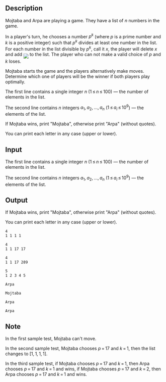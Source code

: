 ## Description

<div><p>Mojtaba and Arpa are playing a game. They have a list of <span class="tex-span"><i>n</i></span> numbers in the game.</p><p>In a player's turn, he chooses a number <span class="tex-span"><i>p</i><sup class="upper-index"><i>k</i></sup></span> (where <span class="tex-span"><i>p</i></span> is a prime number and <span class="tex-span"><i>k</i></span> is a positive integer) such that <span class="tex-span"><i>p</i><sup class="upper-index"><i>k</i></sup></span> divides at least one number in the list. For each number in the list divisible by <span class="tex-span"><i>p</i><sup class="upper-index"><i>k</i></sup></span>, call it <span class="tex-span"><i>x</i></span>, the player will delete <span class="tex-span"><i>x</i></span> and add <img align="middle" class="tex-formula" src="file://fY7xpYiD.png" style="max-width: 100.0%;max-height: 100.0%;"> to the list. The player who can not make a valid choice of <span class="tex-span"><i>p</i></span> and <span class="tex-span"><i>k</i></span> loses.</p><p>Mojtaba starts the game and the players alternatively make moves. Determine which one of players will be the winner if both players play optimally.</p></div><div class="input-specification"><p>The first line contains a single integer <span class="tex-span"><i>n</i></span> (<span class="tex-span">1 ≤ <i>n</i> ≤ 100</span>)&nbsp;— the number of elements in the list.</p><p>The second line contains <span class="tex-span"><i>n</i></span> integers <span class="tex-span"><i>a</i><sub class="lower-index">1</sub>, <i>a</i><sub class="lower-index">2</sub>, ..., <i>a</i><sub class="lower-index"><i>n</i></sub></span> (<span class="tex-span">1 ≤ <i>a</i><sub class="lower-index"><i>i</i></sub> ≤ 10<sup class="upper-index">9</sup></span>)&nbsp;— the elements of the list.</p></div><div class="output-specification"><p>If Mojtaba wins, print "<span class="tex-font-style-tt">Mojtaba</span>", otherwise print "<span class="tex-font-style-tt">Arpa</span>" (without quotes).</p><p>You can print each letter in any case (upper or lower).</p></div>

## Input

<p>The first line contains a single integer <span class="tex-span"><i>n</i></span> (<span class="tex-span">1 ≤ <i>n</i> ≤ 100</span>)&nbsp;— the number of elements in the list.</p><p>The second line contains <span class="tex-span"><i>n</i></span> integers <span class="tex-span"><i>a</i><sub class="lower-index">1</sub>, <i>a</i><sub class="lower-index">2</sub>, ..., <i>a</i><sub class="lower-index"><i>n</i></sub></span> (<span class="tex-span">1 ≤ <i>a</i><sub class="lower-index"><i>i</i></sub> ≤ 10<sup class="upper-index">9</sup></span>)&nbsp;— the elements of the list.</p>

## Output

<p>If Mojtaba wins, print "<span class="tex-font-style-tt">Mojtaba</span>", otherwise print "<span class="tex-font-style-tt">Arpa</span>" (without quotes).</p><p>You can print each letter in any case (upper or lower).</p>





```input1
4
1 1 1 1

```




```input2
4
1 1 17 17

```




```input3
4
1 1 17 289

```




```input4
5
1 2 3 4 5

```




```output1
Arpa

```




```output2
Mojtaba

```




```output3
Arpa

```




```output4
Arpa

```



## Note

<p>In the first sample test, Mojtaba can't move.</p><p>In the second sample test, Mojtaba chooses <span class="tex-span"><i>p</i> = 17</span> and <span class="tex-span"><i>k</i> = 1</span>, then the list changes to <span class="tex-span">[1, 1, 1, 1]</span>.</p><p>In the third sample test, if Mojtaba chooses <span class="tex-span"><i>p</i> = 17</span> and <span class="tex-span"><i>k</i> = 1</span>, then Arpa chooses <span class="tex-span"><i>p</i> = 17</span> and <span class="tex-span"><i>k</i> = 1</span> and wins, if Mojtaba chooses <span class="tex-span"><i>p</i> = 17</span> and <span class="tex-span"><i>k</i> = 2</span>, then Arpa chooses <span class="tex-span"><i>p</i> = 17</span> and <span class="tex-span"><i>k</i> = 1</span> and wins.</p>
